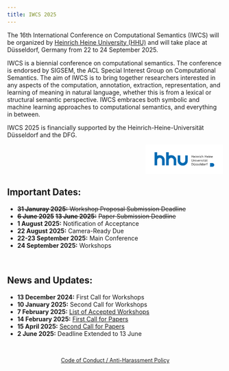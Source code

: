```yaml
---
title: IWCS 2025
---
```



The 16th International Conference on Computational Semantics (IWCS) will be organized by <a href="https://www.hhu.de/" target="_blank" rel="noopener noreferrer">Heinrich Heine University (HHU)</a> and will take place at Düsseldorf, Germany from 22 to 24 September 2025.

IWCS is a biennial conference on computational semantics. The conference is endorsed by SIGSEM, the ACL Special Interest Group on Computational Semantics. The aim of IWCS is to bring together researchers interested in any aspects of the computation, annotation, extraction, representation, and learning of meaning in natural language, whether this is from a lexical or structural semantic perspective. IWCS embraces both symbolic and machine learning approaches to computational semantics, and everything in between.

IWCS 2025 is financially supported by the Heinrich-Heine-Universität Düsseldorf and the DFG.

<img src="hhu-logo.png" alt="HHU Logo" style="max-width: 36%; height: auto; display: block; margin-left: auto">


Important Dates:
------
* ~~**31 Januray 2025:** Workshop Proposal Submission Deadline~~
* **~~6 June 2025~~ ~~13 June 2025:~~** ~~Paper Submission Deadline~~
* **1 August 2025:** Notification of Acceptance
* **22 August 2025:** Camera-Ready Due
* **22-23 September 2025:** Main Conference
* **24 September 2025:** Workshops

<br>


News and Updates:
------
* **13 December 2024:** First Call for Workshops 
* **10 January 2025:** Second Call for Workshops
* **7 February 2025:** [List of Accepted Workshops](workshops.md)
* **14 February 2025:** [First Call for Papers](call_for_papers.md)
* **15 April 2025:** [Second Call for Papers](call_for_papers.md)
* **2 June 2025:** Deadline Extended to 13 June


<!-- <br> -->

<!-- <img src="hhu-logo.png" alt="HHU Logo" style="max-width: 45%; height: auto; display: block; margin-left: auto"> -->

<footer style="text-align: center; padding: 20px; font-size: 0.9em; color: #555;">
  <p>
    <a href="https://www.aclweb.org/adminwiki/index.php/Anti-Harassment_Policy" target="_blank" rel="noopener noreferrer">Code of Conduct / Anti-Harassment Policy</a>
  </p>
</footer>

